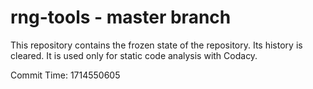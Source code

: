 # rng-tools - master branch

This repository contains the frozen state of the repository.
Its history is cleared. It is used only for static code
analysis with Codacy.

Commit Time: 1714550605